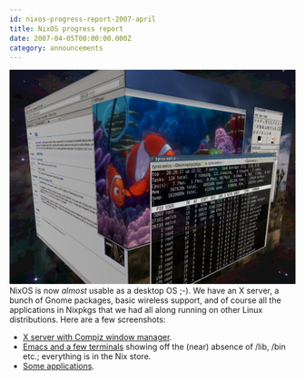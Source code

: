 ```yaml
---
id: nixos-progress-report-2007-april
title: NixOS progress report
date: 2007-04-05T00:00:00.000Z
category: announcements
---
```


[![NixOS screenshot](/images/screenshots/nixos-compiz-cube.png)](/images/screenshots//nixos-compiz-cube.png) NixOS is now _almost_ usable as a desktop OS ;-). We have an X server, a bunch of Gnome packages, basic wireless support, and of course all the applications in Nixpkgs that we had all along running on other Linux distributions. Here are a few screenshots:

- [X server with Compiz window manager](/images/screenshots/nixos-compiz-cube.png).
- [Emacs and a few terminals](/images/screenshots/nixos-terminals.png) showing off the (near) absence of /lib, /bin etc.; everything is in the Nix store.
- [Some applications](/images/screenshots/nixos-apps.png).
